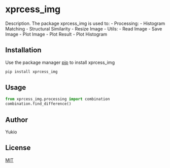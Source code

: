 # xprcess_img

Description. 
The package xprcess_img is used to:
	- Processing:
		- Histogram Matching
		- Structural Similarity
		- Resize Image
	- Utils:
		- Read Image
		- Save Image
		- Plot Image
		- Plot Result
		- Plot Histogram

## Installation

Use the package manager [pip](https://pip.pypa.io/en/stable/) to install xprcess_img

```bash
pip install xprcess_img
```

## Usage

```python
from xprcess_img.processing import combination
combination.find_difference()
```

## Author
Yukio

## License
[MIT](https://choosealicense.com/licenses/mit/)